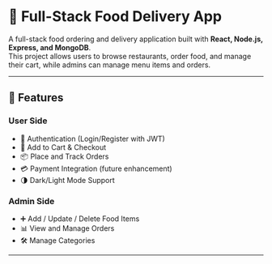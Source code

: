 # 🍴 Full-Stack Food Delivery App

A full-stack food ordering and delivery application built with **React, Node.js, Express, and MongoDB**.  
This project allows users to browse restaurants, order food, and manage their cart, while admins can manage menu items and orders.

---

## 🚀 Features

### User Side
- 🔐 Authentication (Login/Register with JWT)
- 🛒 Add to Cart & Checkout
- 📦 Place and Track Orders
- 💳 Payment Integration (future enhancement)
- 🌗 Dark/Light Mode Support

### Admin Side
- ➕ Add / Update / Delete Food Items
- 📊 View and Manage Orders
- 🛠 Manage Categories

---

